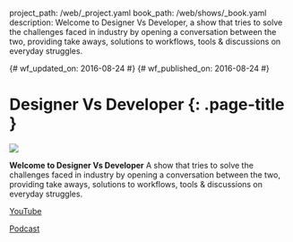 project_path: /web/_project.yaml
book_path: /web/shows/_book.yaml
description: Welcome to Designer Vs Developer, a show that tries to solve the challenges faced in industry by opening a conversation between the two, providing take aways, solutions to workflows, tools & discussions on everyday struggles. 

{# wf_updated_on: 2016-08-24 #}
{# wf_published_on: 2016-08-24 #}

# Designer Vs Developer {: .page-title }

<img src="images/dvd-s1-ep01.png" class="attempt-right">

**Welcome to Designer Vs Developer** A show that tries to solve the challenges faced in industry by opening a conversation between the two, providing take aways, solutions to workflows, tools & discussions on everyday struggles. 

[YouTube](https://www.youtube.com/playlist?list=PLNYkxOF6rcIAKIQFsNbV0JDws_G_bnNo9)

[Podcast](podcast/)
